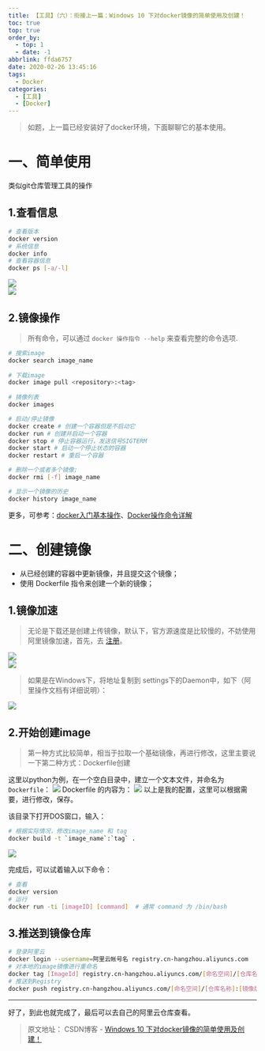```yaml
---
title: 【工具】（六）：衔接上一篇：Windows 10 下对docker镜像的简单使用及创建！
toc: true
top: true
order_by:
  - top: 1
  - date: -1
abbrlink: ffda6757
date: 2020-02-26 13:45:16
tags:
  - Docker
categories:
  - [工具]
  - [Docker]
---
```


> 如题，上一篇已经安装好了docker环境，下面聊聊它的基本使用。

<!-- more -->
# 一、简单使用
类似git仓库管理工具的操作
## 1.查看信息
```bash
# 查看版本
docker version
# 系统信息
docker info
# 查看容器信息
docker ps [-a/-l]
```

<div align="left">
    <img src="https://img-blog.csdnimg.cn/20191003123613541.png?x-oss-process=image/watermark,type_ZmFuZ3poZW5naGVpdGk,shadow_10,text_aHR0cHM6Ly9ibG9nLmNzZG4ubmV0L3dlaXhpbl80MTU5OTg1OA==,size_16,color_FFFFFF,t_70">
</div>

<div align="left">
    <img src="https://img-blog.csdnimg.cn/20191003124113824.png?x-oss-process=image/watermark,type_ZmFuZ3poZW5naGVpdGk,shadow_10,text_aHR0cHM6Ly9ibG9nLmNzZG4ubmV0L3dlaXhpbl80MTU5OTg1OA==,size_16,color_FFFFFF,t_70">
</div>

## 2.镜像操作
> 所有命令，可以通过 `docker 操作指令 --help` 来查看完整的命令选项.

```bash
# 搜索image  
docker search image_name  
  
# 下载image  
docker image pull <repository>:<tag> 
  
# 镜像列表
docker images  

# 启动/停止镜像
docker create # 创建一个容器但是不启动它
docker run # 创建并启动一个容器
docker stop # 停止容器运行，发送信号SIGTERM
docker start # 启动一个停止状态的容器
docker restart # 重启一个容器

# 删除一个或者多个镜像; 
docker rmi [-f] image_name  

# 显示一个镜像的历史
docker history image_name
```
更多，可参考：[docker入门基本操作](https://blog.51cto.com/13581826/2121938)、[Docker操作命令详解](https://blog.csdn.net/omnispace/article/details/79778544)

# 二、创建镜像
- 从已经创建的容器中更新镜像，并且提交这个镜像；
- 使用 Dockerfile 指令来创建一个新的镜像；

## 1.镜像加速
> 无论是下载还是创建上传镜像，默认下，官方源速度是比较慢的，不妨使用阿里镜像加速，首先，去 [注册](https://account.aliyun.com/register/register.htm?spm=a2c45.11132027.495866.10.66b754552L4ioF)。

<div>
    <img src="https://img-blog.csdnimg.cn/20191003130806313.png?x-oss-process=image/watermark,type_ZmFuZ3poZW5naGVpdGk,shadow_10,text_aHR0cHM6Ly9ibG9nLmNzZG4ubmV0L3dlaXhpbl80MTU5OTg1OA==,size_12,color_FFFFFF,t_70">
</div>

<div>
    <img src="https://img-blog.csdnimg.cn/20191003131025784.png?x-oss-process=image/watermark,type_ZmFuZ3poZW5naGVpdGk,shadow_10,text_aHR0cHM6Ly9ibG9nLmNzZG4ubmV0L3dlaXhpbl80MTU5OTg1OA==,size_12,color_FFFFFF,t_70">
</div>

> 如果是在Windows下，将地址复制到 settings下的Daemon中，如下（阿里操作文档有详细说明）：

<div>
    <img src="https://img-blog.csdnimg.cn/20191003131308809.png?x-oss-process=image/watermark,type_ZmFuZ3poZW5naGVpdGk,shadow_10,text_aHR0cHM6Ly9ibG9nLmNzZG4ubmV0L3dlaXhpbl80MTU5OTg1OA==,size_12,color_FFFFFF,t_70">
</div>

## 2.开始创建image
> 第一种方式比较简单，相当于拉取一个基础镜像，再进行修改，这里主要说一下第二种方式：Dockerfile创建

这里以python为例，在一个空白目录中，建立一个文本文件，并命名为 `Dockerfile`：
![](https://img-blog.csdnimg.cn/20191003132432479.png)
Dockerfile 的内容为：
![](https://img-blog.csdnimg.cn/20191003132956811.png?x-oss-process=image/watermark,type_ZmFuZ3poZW5naGVpdGk,shadow_10,text_aHR0cHM6Ly9ibG9nLmNzZG4ubmV0L3dlaXhpbl80MTU5OTg1OA==,size_16,color_FFFFFF,t_70)
以上是我的配置，这里可以根据需要，进行修改，保存。

该目录下打开DOS窗口，输入：
```bash
# 根据实际情况，修改image_name 和 tag
docker build -t `image_name`:`tag` .
```

<div>
    <img src="https://img-blog.csdnimg.cn/20191003133838445.png?x-oss-process=image/watermark,type_ZmFuZ3poZW5naGVpdGk,shadow_10,text_aHR0cHM6Ly9ibG9nLmNzZG4ubmV0L3dlaXhpbl80MTU5OTg1OA==,size_16,color_FFFFFF,t_70">
</div>

完成后，可以试着输入以下命令：
```bash
# 查看
docker version
# 运行
docker run -ti [imageID] [command]  # 通常 command 为 /bin/bash 
```

## 3.推送到镜像仓库
```bash
# 登录阿里云
docker login --username=阿里云帐号名 registry.cn-hangzhou.aliyuncs.com
# 对本地的image镜像进行重命名
docker tag [ImageId] registry.cn-hangzhou.aliyuncs.com/[命名空间]/[仓库名称]:[镜像版本号]
# 推送到Registry
docker push registry.cn-hangzhou.aliyuncs.com/[命名空间]/[仓库名称]:[镜像版本号]
```

---
好了，到此也就完成了，最后可以去自己的阿里云仓库查看。


> 原文地址： CSDN博客 - [Windows 10 下对docker镜像的简单使用及创建！](https://blog.csdn.net/weixin_41599858/article/details/101986072)